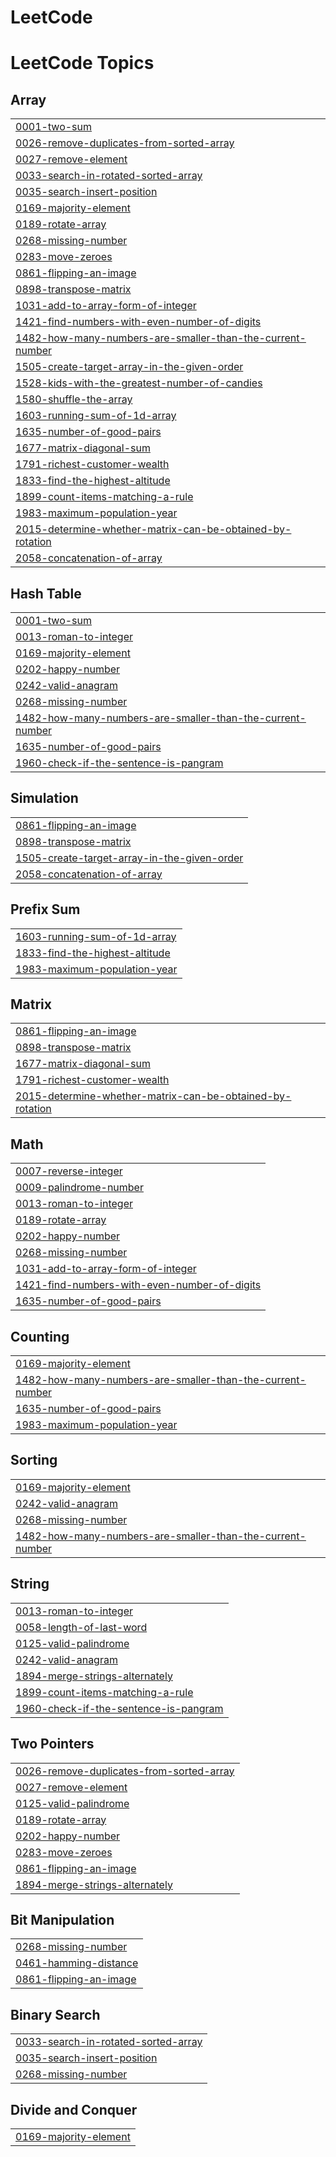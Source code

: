 # LeetCode
<!---LeetCode Topics Start-->
# LeetCode Topics
## Array
|  |
| ------- |
| [0001-two-sum](https://github.com/PanchaxariS/LeetCode/tree/master/0001-two-sum) |
| [0026-remove-duplicates-from-sorted-array](https://github.com/PanchaxariS/LeetCode/tree/master/0026-remove-duplicates-from-sorted-array) |
| [0027-remove-element](https://github.com/PanchaxariS/LeetCode/tree/master/0027-remove-element) |
| [0033-search-in-rotated-sorted-array](https://github.com/PanchaxariS/LeetCode/tree/master/0033-search-in-rotated-sorted-array) |
| [0035-search-insert-position](https://github.com/PanchaxariS/LeetCode/tree/master/0035-search-insert-position) |
| [0169-majority-element](https://github.com/PanchaxariS/LeetCode/tree/master/0169-majority-element) |
| [0189-rotate-array](https://github.com/PanchaxariS/LeetCode/tree/master/0189-rotate-array) |
| [0268-missing-number](https://github.com/PanchaxariS/LeetCode/tree/master/0268-missing-number) |
| [0283-move-zeroes](https://github.com/PanchaxariS/LeetCode/tree/master/0283-move-zeroes) |
| [0861-flipping-an-image](https://github.com/PanchaxariS/LeetCode/tree/master/0861-flipping-an-image) |
| [0898-transpose-matrix](https://github.com/PanchaxariS/LeetCode/tree/master/0898-transpose-matrix) |
| [1031-add-to-array-form-of-integer](https://github.com/PanchaxariS/LeetCode/tree/master/1031-add-to-array-form-of-integer) |
| [1421-find-numbers-with-even-number-of-digits](https://github.com/PanchaxariS/LeetCode/tree/master/1421-find-numbers-with-even-number-of-digits) |
| [1482-how-many-numbers-are-smaller-than-the-current-number](https://github.com/PanchaxariS/LeetCode/tree/master/1482-how-many-numbers-are-smaller-than-the-current-number) |
| [1505-create-target-array-in-the-given-order](https://github.com/PanchaxariS/LeetCode/tree/master/1505-create-target-array-in-the-given-order) |
| [1528-kids-with-the-greatest-number-of-candies](https://github.com/PanchaxariS/LeetCode/tree/master/1528-kids-with-the-greatest-number-of-candies) |
| [1580-shuffle-the-array](https://github.com/PanchaxariS/LeetCode/tree/master/1580-shuffle-the-array) |
| [1603-running-sum-of-1d-array](https://github.com/PanchaxariS/LeetCode/tree/master/1603-running-sum-of-1d-array) |
| [1635-number-of-good-pairs](https://github.com/PanchaxariS/LeetCode/tree/master/1635-number-of-good-pairs) |
| [1677-matrix-diagonal-sum](https://github.com/PanchaxariS/LeetCode/tree/master/1677-matrix-diagonal-sum) |
| [1791-richest-customer-wealth](https://github.com/PanchaxariS/LeetCode/tree/master/1791-richest-customer-wealth) |
| [1833-find-the-highest-altitude](https://github.com/PanchaxariS/LeetCode/tree/master/1833-find-the-highest-altitude) |
| [1899-count-items-matching-a-rule](https://github.com/PanchaxariS/LeetCode/tree/master/1899-count-items-matching-a-rule) |
| [1983-maximum-population-year](https://github.com/PanchaxariS/LeetCode/tree/master/1983-maximum-population-year) |
| [2015-determine-whether-matrix-can-be-obtained-by-rotation](https://github.com/PanchaxariS/LeetCode/tree/master/2015-determine-whether-matrix-can-be-obtained-by-rotation) |
| [2058-concatenation-of-array](https://github.com/PanchaxariS/LeetCode/tree/master/2058-concatenation-of-array) |
## Hash Table
|  |
| ------- |
| [0001-two-sum](https://github.com/PanchaxariS/LeetCode/tree/master/0001-two-sum) |
| [0013-roman-to-integer](https://github.com/PanchaxariS/LeetCode/tree/master/0013-roman-to-integer) |
| [0169-majority-element](https://github.com/PanchaxariS/LeetCode/tree/master/0169-majority-element) |
| [0202-happy-number](https://github.com/PanchaxariS/LeetCode/tree/master/0202-happy-number) |
| [0242-valid-anagram](https://github.com/PanchaxariS/LeetCode/tree/master/0242-valid-anagram) |
| [0268-missing-number](https://github.com/PanchaxariS/LeetCode/tree/master/0268-missing-number) |
| [1482-how-many-numbers-are-smaller-than-the-current-number](https://github.com/PanchaxariS/LeetCode/tree/master/1482-how-many-numbers-are-smaller-than-the-current-number) |
| [1635-number-of-good-pairs](https://github.com/PanchaxariS/LeetCode/tree/master/1635-number-of-good-pairs) |
| [1960-check-if-the-sentence-is-pangram](https://github.com/PanchaxariS/LeetCode/tree/master/1960-check-if-the-sentence-is-pangram) |
## Simulation
|  |
| ------- |
| [0861-flipping-an-image](https://github.com/PanchaxariS/LeetCode/tree/master/0861-flipping-an-image) |
| [0898-transpose-matrix](https://github.com/PanchaxariS/LeetCode/tree/master/0898-transpose-matrix) |
| [1505-create-target-array-in-the-given-order](https://github.com/PanchaxariS/LeetCode/tree/master/1505-create-target-array-in-the-given-order) |
| [2058-concatenation-of-array](https://github.com/PanchaxariS/LeetCode/tree/master/2058-concatenation-of-array) |
## Prefix Sum
|  |
| ------- |
| [1603-running-sum-of-1d-array](https://github.com/PanchaxariS/LeetCode/tree/master/1603-running-sum-of-1d-array) |
| [1833-find-the-highest-altitude](https://github.com/PanchaxariS/LeetCode/tree/master/1833-find-the-highest-altitude) |
| [1983-maximum-population-year](https://github.com/PanchaxariS/LeetCode/tree/master/1983-maximum-population-year) |
## Matrix
|  |
| ------- |
| [0861-flipping-an-image](https://github.com/PanchaxariS/LeetCode/tree/master/0861-flipping-an-image) |
| [0898-transpose-matrix](https://github.com/PanchaxariS/LeetCode/tree/master/0898-transpose-matrix) |
| [1677-matrix-diagonal-sum](https://github.com/PanchaxariS/LeetCode/tree/master/1677-matrix-diagonal-sum) |
| [1791-richest-customer-wealth](https://github.com/PanchaxariS/LeetCode/tree/master/1791-richest-customer-wealth) |
| [2015-determine-whether-matrix-can-be-obtained-by-rotation](https://github.com/PanchaxariS/LeetCode/tree/master/2015-determine-whether-matrix-can-be-obtained-by-rotation) |
## Math
|  |
| ------- |
| [0007-reverse-integer](https://github.com/PanchaxariS/LeetCode/tree/master/0007-reverse-integer) |
| [0009-palindrome-number](https://github.com/PanchaxariS/LeetCode/tree/master/0009-palindrome-number) |
| [0013-roman-to-integer](https://github.com/PanchaxariS/LeetCode/tree/master/0013-roman-to-integer) |
| [0189-rotate-array](https://github.com/PanchaxariS/LeetCode/tree/master/0189-rotate-array) |
| [0202-happy-number](https://github.com/PanchaxariS/LeetCode/tree/master/0202-happy-number) |
| [0268-missing-number](https://github.com/PanchaxariS/LeetCode/tree/master/0268-missing-number) |
| [1031-add-to-array-form-of-integer](https://github.com/PanchaxariS/LeetCode/tree/master/1031-add-to-array-form-of-integer) |
| [1421-find-numbers-with-even-number-of-digits](https://github.com/PanchaxariS/LeetCode/tree/master/1421-find-numbers-with-even-number-of-digits) |
| [1635-number-of-good-pairs](https://github.com/PanchaxariS/LeetCode/tree/master/1635-number-of-good-pairs) |
## Counting
|  |
| ------- |
| [0169-majority-element](https://github.com/PanchaxariS/LeetCode/tree/master/0169-majority-element) |
| [1482-how-many-numbers-are-smaller-than-the-current-number](https://github.com/PanchaxariS/LeetCode/tree/master/1482-how-many-numbers-are-smaller-than-the-current-number) |
| [1635-number-of-good-pairs](https://github.com/PanchaxariS/LeetCode/tree/master/1635-number-of-good-pairs) |
| [1983-maximum-population-year](https://github.com/PanchaxariS/LeetCode/tree/master/1983-maximum-population-year) |
## Sorting
|  |
| ------- |
| [0169-majority-element](https://github.com/PanchaxariS/LeetCode/tree/master/0169-majority-element) |
| [0242-valid-anagram](https://github.com/PanchaxariS/LeetCode/tree/master/0242-valid-anagram) |
| [0268-missing-number](https://github.com/PanchaxariS/LeetCode/tree/master/0268-missing-number) |
| [1482-how-many-numbers-are-smaller-than-the-current-number](https://github.com/PanchaxariS/LeetCode/tree/master/1482-how-many-numbers-are-smaller-than-the-current-number) |
## String
|  |
| ------- |
| [0013-roman-to-integer](https://github.com/PanchaxariS/LeetCode/tree/master/0013-roman-to-integer) |
| [0058-length-of-last-word](https://github.com/PanchaxariS/LeetCode/tree/master/0058-length-of-last-word) |
| [0125-valid-palindrome](https://github.com/PanchaxariS/LeetCode/tree/master/0125-valid-palindrome) |
| [0242-valid-anagram](https://github.com/PanchaxariS/LeetCode/tree/master/0242-valid-anagram) |
| [1894-merge-strings-alternately](https://github.com/PanchaxariS/LeetCode/tree/master/1894-merge-strings-alternately) |
| [1899-count-items-matching-a-rule](https://github.com/PanchaxariS/LeetCode/tree/master/1899-count-items-matching-a-rule) |
| [1960-check-if-the-sentence-is-pangram](https://github.com/PanchaxariS/LeetCode/tree/master/1960-check-if-the-sentence-is-pangram) |
## Two Pointers
|  |
| ------- |
| [0026-remove-duplicates-from-sorted-array](https://github.com/PanchaxariS/LeetCode/tree/master/0026-remove-duplicates-from-sorted-array) |
| [0027-remove-element](https://github.com/PanchaxariS/LeetCode/tree/master/0027-remove-element) |
| [0125-valid-palindrome](https://github.com/PanchaxariS/LeetCode/tree/master/0125-valid-palindrome) |
| [0189-rotate-array](https://github.com/PanchaxariS/LeetCode/tree/master/0189-rotate-array) |
| [0202-happy-number](https://github.com/PanchaxariS/LeetCode/tree/master/0202-happy-number) |
| [0283-move-zeroes](https://github.com/PanchaxariS/LeetCode/tree/master/0283-move-zeroes) |
| [0861-flipping-an-image](https://github.com/PanchaxariS/LeetCode/tree/master/0861-flipping-an-image) |
| [1894-merge-strings-alternately](https://github.com/PanchaxariS/LeetCode/tree/master/1894-merge-strings-alternately) |
## Bit Manipulation
|  |
| ------- |
| [0268-missing-number](https://github.com/PanchaxariS/LeetCode/tree/master/0268-missing-number) |
| [0461-hamming-distance](https://github.com/PanchaxariS/LeetCode/tree/master/0461-hamming-distance) |
| [0861-flipping-an-image](https://github.com/PanchaxariS/LeetCode/tree/master/0861-flipping-an-image) |
## Binary Search
|  |
| ------- |
| [0033-search-in-rotated-sorted-array](https://github.com/PanchaxariS/LeetCode/tree/master/0033-search-in-rotated-sorted-array) |
| [0035-search-insert-position](https://github.com/PanchaxariS/LeetCode/tree/master/0035-search-insert-position) |
| [0268-missing-number](https://github.com/PanchaxariS/LeetCode/tree/master/0268-missing-number) |
## Divide and Conquer
|  |
| ------- |
| [0169-majority-element](https://github.com/PanchaxariS/LeetCode/tree/master/0169-majority-element) |
<!---LeetCode Topics End-->